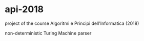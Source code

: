 # api-2018
project of the course Algoritmi e Principi dell'Informatica (2018)

non-deterministic Turing Machine parser
